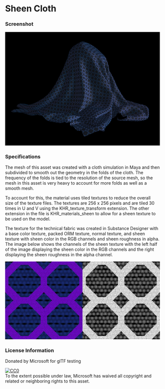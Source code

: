 # Sheen Cloth

### Screenshot

![screenshot](screenshot/sheen_technicalFabric_side.jpg)

### Specifications

The mesh of this asset was created with a cloth simulation in Maya and then subdivided to smooth out the geometry in the folds of the cloth. The frequency of the folds is tied to the resolution of the source mesh, so the mesh in this asset is very heavy to account for more folds as well as a smooth mesh.

To account for this, the material uses tiled textures to reduce the overall size of the texture files. The textures are 256 x 256 pixels and are tiled 30 times in U and V using the KHR_texture_transform extension. The other extension in the file is KHR_materials_sheen to allow for a sheen texture to be used on the model.

The texture for the technical fabric was created in Substance Designer with a base color texture, packed ORM texture, normal texture, and sheen texture with sheen color in the RGB channels and sheen roughness in alpha. The image below shows the channels of the sheen texture with the left half of the image displaying the sheen color in the RGB channels and the right displaying the sheen roughness in the alpha channel.

![screenshot](screenshot/sheenTextureSample.jpg)

### License Information

Donated by Microsoft for glTF testing

[![CC0](http://i.creativecommons.org/p/zero/1.0/88x31.png)](http://creativecommons.org/publicdomain/zero/1.0/)  
To the extent possible under law, Microsoft has waived all copyright and related or neighboring rights to this asset.
